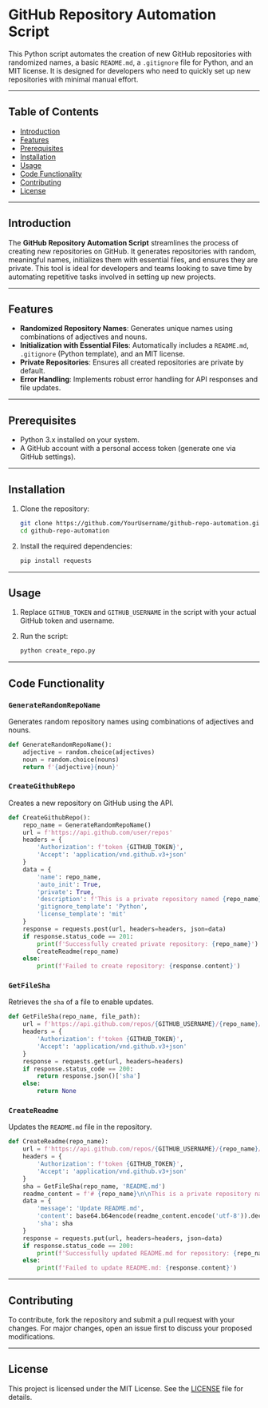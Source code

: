 
# GitHub Repository Automation Script

This Python script automates the creation of new GitHub repositories with randomized names, a basic `README.md`, a `.gitignore` file for Python, and an MIT license. It is designed for developers who need to quickly set up new repositories with minimal manual effort.

---

## Table of Contents

- [Introduction](#introduction)
- [Features](#features)
- [Prerequisites](#prerequisites)
- [Installation](#installation)
- [Usage](#usage)
- [Code Functionality](#code-functionality)
- [Contributing](#contributing)
- [License](#license)

---

## Introduction

The **GitHub Repository Automation Script** streamlines the process of creating new repositories on GitHub. It generates repositories with random, meaningful names, initializes them with essential files, and ensures they are private. This tool is ideal for developers and teams looking to save time by automating repetitive tasks involved in setting up new projects.

---

## Features

- **Randomized Repository Names**: Generates unique names using combinations of adjectives and nouns.
- **Initialization with Essential Files**: Automatically includes a `README.md`, `.gitignore` (Python template), and an MIT license.
- **Private Repositories**: Ensures all created repositories are private by default.
- **Error Handling**: Implements robust error handling for API responses and file updates.

---

## Prerequisites

- Python 3.x installed on your system.
- A GitHub account with a personal access token (generate one via GitHub settings).

---

## Installation

1. Clone the repository:

   ```bash
   git clone https://github.com/YourUsername/github-repo-automation.git
   cd github-repo-automation
   ```

2. Install the required dependencies:

   ```bash
   pip install requests
   ```

---

## Usage

1. Replace `GITHUB_TOKEN` and `GITHUB_USERNAME` in the script with your actual GitHub token and username.

2. Run the script:

   ```bash
   python create_repo.py
   ```

---

## Code Functionality

### `GenerateRandomRepoName`
Generates random repository names using combinations of adjectives and nouns.

```python
def GenerateRandomRepoName():
    adjective = random.choice(adjectives)
    noun = random.choice(nouns)
    return f'{adjective}{noun}'
```

### `CreateGithubRepo`
Creates a new repository on GitHub using the API.

```python
def CreateGithubRepo():
    repo_name = GenerateRandomRepoName()
    url = f'https://api.github.com/user/repos'
    headers = {
        'Authorization': f'token {GITHUB_TOKEN}',
        'Accept': 'application/vnd.github.v3+json'
    }
    data = {
        'name': repo_name,
        'auto_init': True,
        'private': True,
        'description': f'This is a private repository named {repo_name}, created programmatically.',
        'gitignore_template': 'Python',
        'license_template': 'mit'
    }
    response = requests.post(url, headers=headers, json=data)
    if response.status_code == 201:
        print(f'Successfully created private repository: {repo_name}')
        CreateReadme(repo_name)
    else:
        print(f'Failed to create repository: {response.content}')
```

### `GetFileSha`
Retrieves the `sha` of a file to enable updates.

```python
def GetFileSha(repo_name, file_path):
    url = f'https://api.github.com/repos/{GITHUB_USERNAME}/{repo_name}/contents/{file_path}'
    headers = {
        'Authorization': f'token {GITHUB_TOKEN}',
        'Accept': 'application/vnd.github.v3+json'
    }
    response = requests.get(url, headers=headers)
    if response.status_code == 200:
        return response.json()['sha']
    else:
        return None
```

### `CreateReadme`
Updates the `README.md` file in the repository.

```python
def CreateReadme(repo_name):
    url = f'https://api.github.com/repos/{GITHUB_USERNAME}/{repo_name}/contents/README.md'
    headers = {
        'Authorization': f'token {GITHUB_TOKEN}',
        'Accept': 'application/vnd.github.v3+json'
    }
    sha = GetFileSha(repo_name, 'README.md')
    readme_content = f'# {repo_name}\n\nThis is a private repository named {repo_name}, created programmatically using a Python script. The repository includes a basic `.gitignore` file for Python projects and an MIT license.\n\n## Features\n\n- Automatically generated repository name\n- Initialized with a README, .gitignore, and MIT license\n- Private repository'
    data = {
        'message': 'Update README.md',
        'content': base64.b64encode(readme_content.encode('utf-8')).decode('utf-8'),
        'sha': sha
    }
    response = requests.put(url, headers=headers, json=data)
    if response.status_code == 200:
        print(f'Successfully updated README.md for repository: {repo_name}')
    else:
        print(f'Failed to update README.md: {response.content}')
```

---

## Contributing

To contribute, fork the repository and submit a pull request with your changes. For major changes, open an issue first to discuss your proposed modifications.

---

## License

This project is licensed under the MIT License. See the [LICENSE](LICENSE) file for details.
